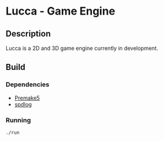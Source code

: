 # Lucca - Game Engine

## Description

Lucca is a 2D and 3D game engine currently in development.

## Build

### Dependencies

- [Premake5](https://premake.github.io/download.html#v5)
- [spdlog](https://github.com/gabime/spdlog)

### Running

```bash
./run
```
